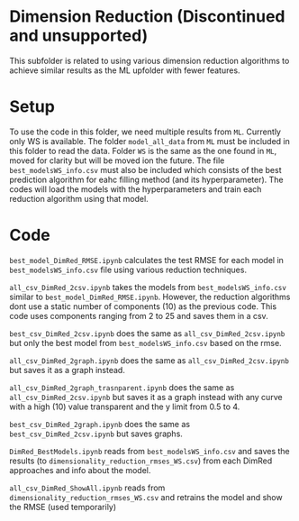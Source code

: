 # Dimension Reduction (Discontinued and unsupported)
This subfolder is related to using various dimension reduction algorithms to achieve similar results as the ML upfolder with fewer features.

# Setup
To use the code in this folder, we need multiple results from `ML`. Currently only WS is available.
The folder `model_all_data` from `ML` must be included in this folder to read the data.
Folder `WS` is the same as the one found in `ML`, moved for clarity but will be moved ion the future.
The file `best_modelsWS_info.csv` must also be included which consists of the best prediction algorithm for eahc filling method (and its hyperparameter).
The codes will load the models with the hyperparameters and train each reduction algorithm using that model.
# Code

`best_model_DimRed_RMSE.ipynb` calculates the test RMSE for each model in `best_modelsWS_info.csv` file using various reduction techniques.

`all_csv_DimRed_2csv.ipynb` takes the models from `best_modelsWS_info.csv` similar to `best_model_DimRed_RMSE.ipynb`. However, the reduction algorithms dont use a static number of components (10) as the previous code. This code uses components ranging from 2 to 25 and saves them in a csv.

`best_csv_DimRed_2csv.ipynb` does the same as `all_csv_DimRed_2csv.ipynb` but only the best model from `best_modelsWS_info.csv` based on the rmse. 


`all_csv_DimRed_2graph.ipynb` does the same as `all_csv_DimRed_2csv.ipynb` but saves it as a graph instead.

`all_csv_DimRed_2graph_trasnparent.ipynb` does the same as `all_csv_DimRed_2csv.ipynb` but saves it as a graph instead with any curve with a high (10) value transparent and the y limit from 0.5 to 4.


`best_csv_DimRed_2graph.ipynb` does the same as `best_csv_DimRed_2csv.ipynb` but saves graphs.

`DimRed_BestModels.ipynb` reads from `best_modelsWS_info.csv` and saves the results (to `dimensionality_reduction_rmses_WS.csv`) from each DimRed approaches and info about the model.

`all_csv_DimRed_ShowAll.ipynb` reads from `dimensionality_reduction_rmses_WS.csv` and retrains the model and show the RMSE (used temporarily)